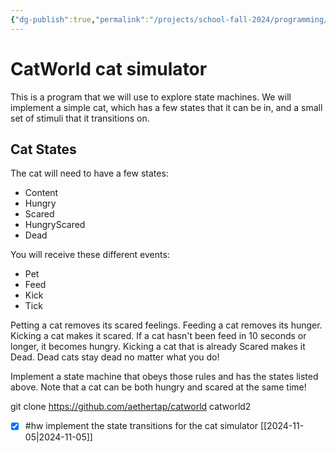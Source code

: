 ```yaml
---
{"dg-publish":true,"permalink":"/projects/school-fall-2024/programming/programming-projects/catworld-simulator/","tags":["gardenEntry"]}
---
```



# CatWorld cat simulator

This is a program that we will use to explore state machines. We will implement a simple cat, which has a few states that it can be in, and a small set of stimuli that it transitions on.

## Cat States

The cat will need to have a few states:

- Content
- Hungry
- Scared
- HungryScared
- Dead

You will receive these different events:

- Pet
- Feed
- Kick
- Tick

Petting a cat removes its scared feelings.
Feeding a cat removes its hunger.
Kicking a cat makes it scared.
If a cat hasn't been feed in 10 seconds or longer, it becomes hungry.
Kicking a cat that is already Scared makes it Dead.
Dead cats stay dead no matter what you do!

Implement a state machine that obeys those rules and has the states listed above. Note that a cat can be both hungry and scared at the same time!

git clone https://github.com/aethertap/catworld catworld2

- [x] #hw implement the state transitions for the cat simulator [[2024-11-05\|2024-11-05]]